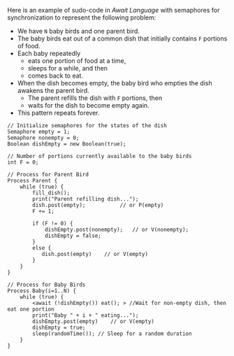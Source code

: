 Here is an example of sudo-code in _Await Language_ with semaphores for synchronization to represent the following problem:

- We have `N` baby birds and one parent bird.
- The baby birds eat out of a common dish that initially contains `F` portions of food.
- Each baby repeatedly
    - eats one portion of food at a time,
    - sleeps for a while, and then
    - comes back to eat.
- When the dish becomes empty, the baby bird who empties the dish awakens the parent bird.
    - The parent refills the dish with `F` portions, then
    - waits for the dish to become empty again.
- This pattern repeats forever.

```
// Initialize semaphores for the states of the dish
Semaphore empty = 1;
Semaphore nonempty = 0;
Boolean dishEmpty = new Boolean(true);

// Number of portions currently available to the baby birds
int F = 0;

// Process for Parent Bird
Process Parent {
    while (true) {
        fill_dish();
        print("Parent refilling dish...");
        dish.post(empty);           // or P(empty)
        F += 1;

        if (F != 0) {
            dishEmpty.post(nonempty);   // or V(nonempty);
            dishEmpty = false;
        }
        else {
           dish.post(empty)    // or V(empty)
        }
    }
}

// Process for Baby Birds
Process Baby(i=1..N) {
    while (true) {
        <await (!dishEmpty()) eat(); > //Wait for non-empty dish, then eat one portion
        print("Baby " + i + " eating...");
        dishEmpty.post(empty)    // or V(empty)
        dishEmpty = true;
        sleep(randomTime()); // Sleep for a random duration
    }
}
```